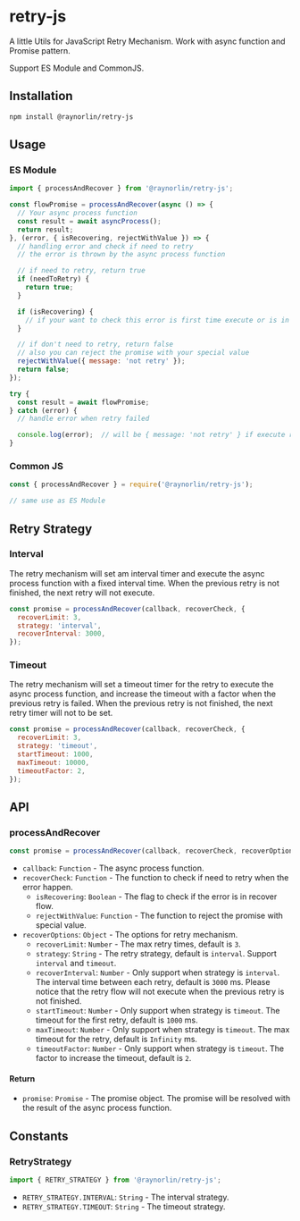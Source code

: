 # retry-js

A little Utils for JavaScript Retry Mechanism.
Work with async function and Promise pattern.

Support ES Module and CommonJS.

## Installation

```bash
npm install @raynorlin/retry-js
```

## Usage

### ES Module

```javascript
import { processAndRecover } from '@raynorlin/retry-js';

const flowPromise = processAndRecover(async () => {
  // Your async process function
  const result = await asyncProcess();
  return result;
}, (error, { isRecovering, rejectWithValue }) => {
  // handling error and check if need to retry
  // the error is thrown by the async process function

  // if need to retry, return true
  if (needToRetry) {
    return true;
  }

  if (isRecovering) {
    // if your want to check this error is first time execute or is in recover flow
  }

  // if don't need to retry, return false
  // also you can reject the promise with your special value
  rejectWithValue({ message: 'not retry' });
  return false;
});

try {
  const result = await flowPromise;
} catch (error) {
  // handle error when retry failed

  console.log(error);  // will be { message: 'not retry' } if execute rejectWithValue, or the final error thrown by async process function
}
```

### Common JS

```javascript
const { processAndRecover } = require('@raynorlin/retry-js');

// same use as ES Module
```

## Retry Strategy

### Interval

The retry mechanism will set am interval timer and execute the async process function with a fixed interval time.
When the previous retry is not finished, the next retry will not execute.

```javascript
const promise = processAndRecover(callback, recoverCheck, {
  recoverLimit: 3,
  strategy: 'interval',
  recoverInterval: 3000,
});
```

### Timeout

The retry mechanism will set a timeout timer for the retry to execute the async process function, and increase the timeout with a factor when the previous retry is failed.
When the previous retry is not finished, the next retry timer will not to be set.

```javascript
const promise = processAndRecover(callback, recoverCheck, {
  recoverLimit: 3,
  strategy: 'timeout',
  startTimeout: 1000,
  maxTimeout: 10000,
  timeoutFactor: 2,
});
```

## API

### processAndRecover

```javascript
const promise = processAndRecover(callback, recoverCheck, recoverOptions);
```

- `callback`: `Function` - The async process function.
- `recoverCheck`: `Function` - The function to check if need to retry when the error happen.
  - `isRecovering`: `Boolean` - The flag to check if the error is in recover flow.
  - `rejectWithValue`: `Function` - The function to reject the promise with special value.
- `recoverOptions`: `Object` - The options for retry mechanism.
  - `recoverLimit`: `Number` - The max retry times, default is `3`.
  - `strategy`: `String` - The retry strategy, default is `interval`. Support `interval` and `timeout`.
  - `recoverInterval`: `Number` - Only support when strategy is `interval`. The interval time between each retry, default is `3000` ms. Please notice that the retry flow will not execute when the previous retry is not finished.
  - `startTimeout`: `Number` - Only support when strategy is `timeout`. The timeout for the first retry, default is `1000` ms.
  - `maxTimeout`: `Number` - Only support when strategy is `timeout`. The max timeout for the retry, default is `Infinity` ms.
  - `timeoutFactor`: `Number` - Only support when strategy is `timeout`. The factor to increase the timeout, default is `2`.

#### Return

- `promise`: `Promise` - The promise object. The promise will be resolved with the result of the async process function.

## Constants

### RetryStrategy

```javascript
import { RETRY_STRATEGY } from '@raynorlin/retry-js';
```

- `RETRY_STRATEGY.INTERVAL`: `String` - The interval strategy.
- `RETRY_STRATEGY.TIMEOUT`: `String` - The timeout strategy.
